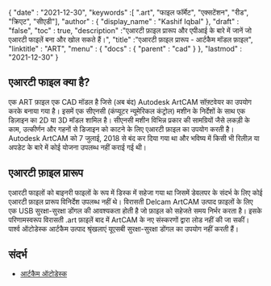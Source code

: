 {
  "date" : "2021-12-30",
  "keywords" :[ ".art", "फाइल फॉर्मेट", "एक्सटेंशन", "रीड", "क्रिएट", "सीएडी"],
  "author" : {
    "display_name" : "Kashif Iqbal"
},
  "draft" : "false",
  "toc" : true,
  "description" :"एआरटी फ़ाइल प्रारूप और एपीआई के बारे में जानें जो एआरटी फाइलें बना और खोल सकते हैं।",
  "title" :"एआरटी फ़ाइल प्रारूप - आर्टकैम मॉडल फ़ाइल",
  "linktitle" : "ART",
  "menu" : {
    "docs" : {
      "parent" : "cad"
}
},
  "lastmod" : "2021-12-30"
}

## एआरटी फाइल क्या है?

एक ART फ़ाइल एक CAD मॉडल है जिसे (अब बंद) Autodesk ArtCAM सॉफ़्टवेयर का उपयोग करके बनाया गया है। इसमें एक सीएनसी (कंप्यूटर न्यूमेरिकल कंट्रोल) मशीन के निर्देशों के साथ एक डिज़ाइन का 2D या 3D मॉडल शामिल है। सीएनसी मशीन विभिन्न प्रकार की सामग्रियों जैसे लकड़ी के काम, उत्कीर्णन और गहनों से डिजाइन को काटने के लिए एआरटी फ़ाइल का उपयोग करती है। Autodesk ArtCAM को 7 जुलाई, 2018 से बंद कर दिया गया था और भविष्य में किसी भी रिलीज़ या अपडेट के बारे में कोई योजना उपलब्ध नहीं कराई गई थी।

## एआरटी फ़ाइल प्रारूप

एआरटी फाइलों को बाइनरी फाइलों के रूप में डिस्क में सहेजा गया था जिसमें डेवलपर के संदर्भ के लिए कोई एआरटी फ़ाइल प्रारूप विनिर्देश उपलब्ध नहीं थे। विरासती Delcam ArtCAM उत्पाद फ़ाइलों के लिए एक USB सुरक्षा-सुरक्षा डोंगल की आवश्यकता होती है जो फ़ाइल को सहेजते समय निर्भर करता है। इसके परिणामस्वरूप विरासती .art फ़ाइलें बाद में ArtCAM के नए संस्करणों द्वारा लोड नहीं की जा सकीं। पार्श्व ऑटोडेस्क आर्टकैम उत्पाद श्रृंखलाएं यूएसबी सुरक्षा-सुरक्षा डोंगल का उपयोग नहीं करती हैं।

## संदर्भ

* [आर्टकैम ऑटोडेस्क](https://www.autodesk.com/products/artcam/overview)


